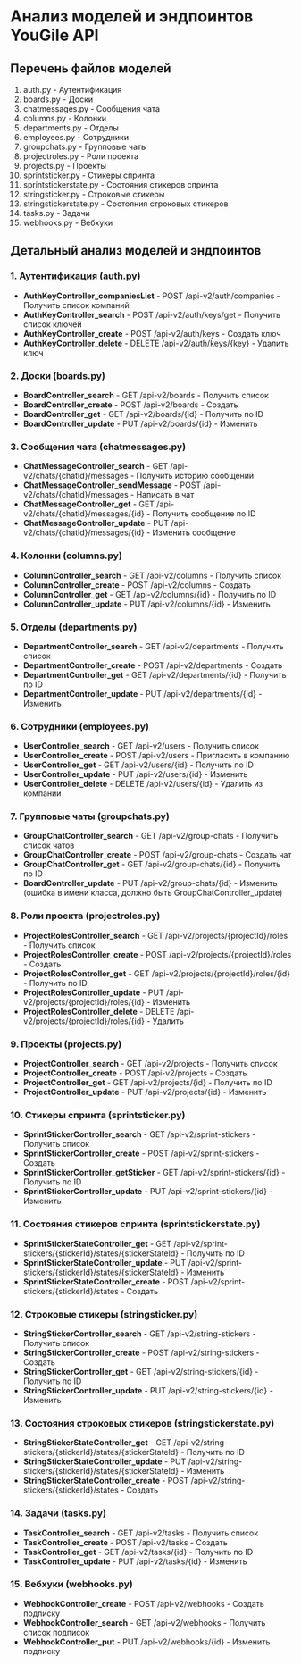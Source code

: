 # Анализ моделей и эндпоинтов YouGile API

## Перечень файлов моделей
1. auth.py - Аутентификация
2. boards.py - Доски
3. chatmessages.py - Сообщения чата
4. columns.py - Колонки
5. departments.py - Отделы
6. employees.py - Сотрудники
7. groupchats.py - Групповые чаты
8. projectroles.py - Роли проекта
9. projects.py - Проекты
10. sprintsticker.py - Стикеры спринта
11. sprintstickerstate.py - Состояния стикеров спринта
12. stringsticker.py - Строковые стикеры
13. stringstickerstate.py - Состояния строковых стикеров
14. tasks.py - Задачи
15. webhooks.py - Вебхуки

## Детальный анализ моделей и эндпоинтов

### 1. Аутентификация (auth.py)
- **AuthKeyController_companiesList** - POST /api-v2/auth/companies - Получить список компаний
- **AuthKeyController_search** - POST /api-v2/auth/keys/get - Получить список ключей
- **AuthKeyController_create** - POST /api-v2/auth/keys - Создать ключ
- **AuthKeyController_delete** - DELETE /api-v2/auth/keys/{key} - Удалить ключ

### 2. Доски (boards.py)
- **BoardController_search** - GET /api-v2/boards - Получить список
- **BoardController_create** - POST /api-v2/boards - Создать
- **BoardController_get** - GET /api-v2/boards/{id} - Получить по ID
- **BoardController_update** - PUT /api-v2/boards/{id} - Изменить

### 3. Сообщения чата (chatmessages.py)
- **ChatMessageController_search** - GET /api-v2/chats/{chatId}/messages - Получить историю сообщений
- **ChatMessageController_sendMessage** - POST /api-v2/chats/{chatId}/messages - Написать в чат
- **ChatMessageController_get** - GET /api-v2/chats/{chatId}/messages/{id} - Получить сообщение по ID
- **ChatMessageController_update** - PUT /api-v2/chats/{chatId}/messages/{id} - Изменить сообщение

### 4. Колонки (columns.py)
- **ColumnController_search** - GET /api-v2/columns - Получить список
- **ColumnController_create** - POST /api-v2/columns - Создать
- **ColumnController_get** - GET /api-v2/columns/{id} - Получить по ID
- **ColumnController_update** - PUT /api-v2/columns/{id} - Изменить

### 5. Отделы (departments.py)
- **DepartmentController_search** - GET /api-v2/departments - Получить список
- **DepartmentController_create** - POST /api-v2/departments - Создать
- **DepartmentController_get** - GET /api-v2/departments/{id} - Получить по ID
- **DepartmentController_update** - PUT /api-v2/departments/{id} - Изменить

### 6. Сотрудники (employees.py)
- **UserController_search** - GET /api-v2/users - Получить список
- **UserController_create** - POST /api-v2/users - Пригласить в компанию
- **UserController_get** - GET /api-v2/users/{id} - Получить по ID
- **UserController_update** - PUT /api-v2/users/{id} - Изменить
- **UserController_delete** - DELETE /api-v2/users/{id} - Удалить из компании

### 7. Групповые чаты (groupchats.py)
- **GroupChatController_search** - GET /api-v2/group-chats - Получить список чатов
- **GroupChatController_create** - POST /api-v2/group-chats - Создать чат
- **GroupChatController_get** - GET /api-v2/group-chats/{id} - Получить по ID
- **BoardController_update** - PUT /api-v2/group-chats/{id} - Изменить (ошибка в имени класса, должно быть GroupChatController_update)

### 8. Роли проекта (projectroles.py)
- **ProjectRolesController_search** - GET /api-v2/projects/{projectId}/roles - Получить список
- **ProjectRolesController_create** - POST /api-v2/projects/{projectId}/roles - Создать
- **ProjectRolesController_get** - GET /api-v2/projects/{projectId}/roles/{id} - Получить по ID
- **ProjectRolesController_update** - PUT /api-v2/projects/{projectId}/roles/{id} - Изменить
- **ProjectRolesController_delete** - DELETE /api-v2/projects/{projectId}/roles/{id} - Удалить

### 9. Проекты (projects.py)
- **ProjectController_search** - GET /api-v2/projects - Получить список
- **ProjectController_create** - POST /api-v2/projects - Создать
- **ProjectController_get** - GET /api-v2/projects/{id} - Получить по ID
- **ProjectController_update** - PUT /api-v2/projects/{id} - Изменить

### 10. Стикеры спринта (sprintsticker.py)
- **SprintStickerController_search** - GET /api-v2/sprint-stickers - Получить список
- **SprintStickerController_create** - POST /api-v2/sprint-stickers - Создать
- **SprintStickerController_getSticker** - GET /api-v2/sprint-stickers/{id} - Получить по ID
- **SprintStickerController_update** - PUT /api-v2/sprint-stickers/{id} - Изменить

### 11. Состояния стикеров спринта (sprintstickerstate.py)
- **SprintStickerStateController_get** - GET /api-v2/sprint-stickers/{stickerId}/states/{stickerStateId} - Получить по ID
- **SprintStickerStateController_update** - PUT /api-v2/sprint-stickers/{stickerId}/states/{stickerStateId} - Изменить
- **SprintStickerStateController_create** - POST /api-v2/sprint-stickers/{stickerId}/states - Создать

### 12. Строковые стикеры (stringsticker.py)
- **StringStickerController_search** - GET /api-v2/string-stickers - Получить список
- **StringStickerController_create** - POST /api-v2/string-stickers - Создать
- **StringStickerController_get** - GET /api-v2/string-stickers/{id} - Получить по ID
- **StringStickerController_update** - PUT /api-v2/string-stickers/{id} - Изменить

### 13. Состояния строковых стикеров (stringstickerstate.py)
- **StringStickerStateController_get** - GET /api-v2/string-stickers/{stickerId}/states/{stickerStateId} - Получить по ID
- **StringStickerStateController_update** - PUT /api-v2/string-stickers/{stickerId}/states/{stickerStateId} - Изменить
- **StringStickerStateController_create** - POST /api-v2/string-stickers/{stickerId}/states - Создать

### 14. Задачи (tasks.py)
- **TaskController_search** - GET /api-v2/tasks - Получить список
- **TaskController_create** - POST /api-v2/tasks - Создать
- **TaskController_get** - GET /api-v2/tasks/{id} - Получить по ID
- **TaskController_update** - PUT /api-v2/tasks/{id} - Изменить

### 15. Вебхуки (webhooks.py)
- **WebhookController_create** - POST /api-v2/webhooks - Создать подписку
- **WebhookController_search** - GET /api-v2/webhooks - Получить список подписок
- **WebhookController_put** - PUT /api-v2/webhooks/{id} - Изменить подписку
